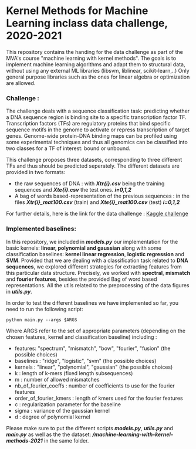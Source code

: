 # Kernel Methods for Machine Learning inclass data challenge, 2020-2021 

This repository contains the handing for the data challenge as part of the MVA's course "machine learning with kernel methods".
The goals is to implement machine learning algorithms and adapt them to structural data, without using any external ML libraries (libsvm, liblinear, scikit-learn,..)
Only general purpose libraries such as the ones for linear algebra or optimization are allowed.

### Challenge :
The challenge deals with a sequence classification task: predicting whether a DNA sequence region is binding site to a specific transcription factor TF. Transcription factors (TFs) are regulatory proteins that bind specific sequence motifs in the genome to activate or repress transcription of target genes. Genome-wide protein-DNA binding maps can be profiled using some experimental techniques and thus all genomics can be classified into two classes for a TF of interest: bound or unbound.

This challenge proposes three datasets, corresponding to three different TFs and thus should be predicted seperately. The different datasets are provided in two formats:

- the raw sequences of DNA : with ***Xtr{i}.csv*** being the training sequences and  ***Xte{i}.csv*** the test ones. ***i=0,1,2***
- A bag of words based-representation of the previous sequences : in the files ***Xtr{i}_mat100.csv*** (train) and ***Xte{i}_mat100.csv*** (test) ***i=0,1,2***

For further details, here is the link for the data challenge : [Kaggle challenge](https://www.kaggle.com/c/machine-learning-with-kernel-methods-2021/)  

### Implemented baselines:

In this repository, we included in ***models.py*** our implementation for the basic kernels: **linear, polynomial and gaussian** along with some classification baselines: **kernel linear regression**, **logistic regression** and **SVM**. Provided that we are dealing with a classification task related to **DNA sequences**, we explored different strategies for extracting features from this particular data structure. Precisely, we worked with **spectral**, **mismatch** and **fourier features**, besides the provided Bag of word based representations. All the utils related to the preprocessing of the data figures in ***utils.py***.

In order to test the different baselines we have implemented so far, you need to run the following script:

```
python main.py --args $ARGS
```
Where ARGS refer to the set of appropriate parameters (depending on the chosen features, kernel and classification baseline) including :

- features: "spectrum", "mismatch", "bow", "fourier", "fusion" (the possible choices)
- baselines : "ridge", "logistic", "svm" (the possible choices)
- kernels : "linear", "polynomial", "gaussian" (the possible choices)
- k : length of k-mers (fixed length subsequences)
- m : number of allowed mismatches
- nb_of_fourier_coeffs : number of coefficients to use for the fourier features
- order_of_fourier_kmers :  length of kmers used for the fourier features
- c : regularization parameter for the baseline
- sigma : variance of the gaussian kernel
- d : degree of polynomial kernel 
    
Please make sure to put the different scripts ***models.py***, ***utils.py*** and ***main.py*** as well as the the dataset: ***/machine-learning-with-kernel-methods-2021*** in the same folder.


